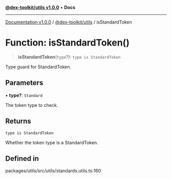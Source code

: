 [**@dex-toolkit/utils v1.0.0**](../README.md) • **Docs**

***

[Documentation v1.0.0](../../../packages.md) / [@dex-toolkit/utils](../README.md) / isStandardToken

# Function: isStandardToken()

> **isStandardToken**(`type`?): `type is StandardToken`

Type guard for StandardToken.

## Parameters

• **type?**: `Standard`

The token type to check.

## Returns

`type is StandardToken`

Whether the token type is a StandardToken.

## Defined in

packages/utils/src/utils/standards.utils.ts:160
